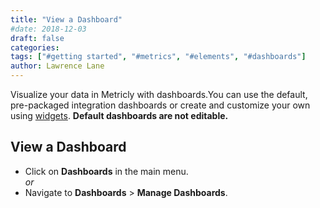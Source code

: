 ```yaml
---
title: "View a Dashboard"
#date: 2018-12-03
draft: false
categories:
tags: ["#getting started", "#metrics", "#elements", "#dashboards"]
author: Lawrence Lane
---
```


Visualize your data in Metricly with dashboards.You can use the default, pre-packaged integration dashboards or create and customize your own using [widgets][1]. **Default dashboards are not editable.**

## View a Dashboard

- Click on **Dashboards** in the main menu.  
_or_
- Navigate to **Dashboards** > **Manage Dashboards**.

[1]: /dashboards/widgets/
